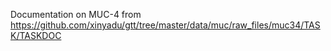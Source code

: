 Documentation on MUC-4 from https://github.com/xinyadu/gtt/tree/master/data/muc/raw_files/muc34/TASK/TASKDOC
